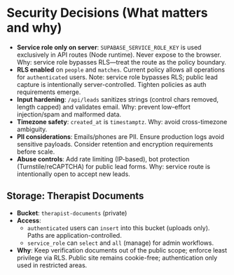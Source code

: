 # Security Decisions (What matters and why)

- __Service role only on server__: `SUPABASE_SERVICE_ROLE_KEY` is used exclusively in API routes (Node runtime). Never expose to the browser. Why: service role bypasses RLS—treat the route as the policy boundary.
- __RLS enabled__ on `people` and `matches`. Current policy allows all operations for `authenticated` users. Note: service role bypasses RLS; public lead capture is intentionally server-controlled. Tighten policies as auth requirements emerge.
- __Input hardening__: `/api/leads` sanitizes strings (control chars removed, length capped) and validates email. Why: prevent low-effort injection/spam and malformed data.
- __Timezone safety__: `created_at` is `timestamptz`. Why: avoid cross-timezone ambiguity.
- __PII considerations__: Emails/phones are PII. Ensure production logs avoid sensitive payloads. Consider retention and encryption requirements before scale.
- __Abuse controls__: Add rate limiting (IP-based), bot protection (Turnstile/reCAPTCHA) for public lead forms. Why: service route is intentionally open to accept new leads.

## Storage: Therapist Documents
- __Bucket__: `therapist-documents` (private)
- __Access__:
  - `authenticated` users can `insert` into this bucket (uploads only). Paths are application-controlled.
  - `service_role` can `select` and `all` (manage) for admin workflows.
- __Why__: Keep verification documents out of the public scope; enforce least privilege via RLS. Public site remains cookie-free; authentication only used in restricted areas.
